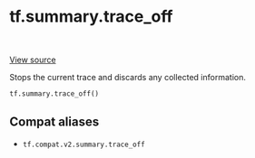 <div itemscope itemtype="http://developers.google.com/ReferenceObject">
<meta itemprop="name" content="tf.summary.trace_off" />
<meta itemprop="path" content="Stable" />
</div>

# tf.summary.trace_off

<!-- Insert buttons and diff -->

<table class="tfo-notebook-buttons tfo-api" align="left">
</table>

<a target="_blank" href="/code/stable/tensorflow/python/ops/summary_ops_v2.py">View source</a>



Stops the current trace and discards any collected information.

``` python
tf.summary.trace_off()
```



<!-- Placeholder for "Used in" -->


## Compat aliases

* `tf.compat.v2.summary.trace_off`

